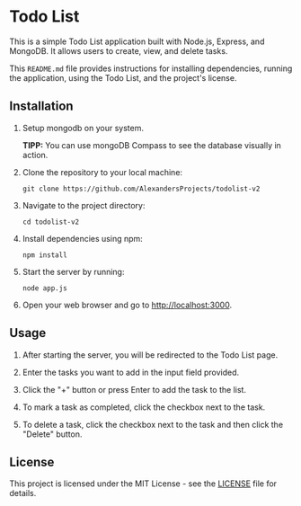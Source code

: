 # Todo List

This is a simple Todo List application built with Node.js, Express, and MongoDB. It allows users to create, view, and delete tasks.

This `README.md` file provides instructions for installing dependencies, running the application, using the Todo List, and the project's license.

## Installation

1. Setup mongodb on your system.

    **TIPP:** You can use mongoDB Compass to see the database visually in action.

2. Clone the repository to your local machine:
   ```
   git clone https://github.com/AlexandersProjects/todolist-v2
   ```

3. Navigate to the project directory:
   ```
   cd todolist-v2
   ```

4. Install dependencies using npm:
   ```
   npm install
   ```

5. Start the server by running:
   ```
   node app.js
   ```

6. Open your web browser and go to [http://localhost:3000](http://localhost:3000).

## Usage

1. After starting the server, you will be redirected to the Todo List page.
   
2. Enter the tasks you want to add in the input field provided.
   
3. Click the "+" button or press Enter to add the task to the list.
   
4. To mark a task as completed, click the checkbox next to the task.
   
5. To delete a task, click the checkbox next to the task and then click the "Delete" button.

<!-- ## Contributing

Contributions are welcome! Please feel free to fork the repository, make changes, and submit a pull request. -->

## License

This project is licensed under the MIT License - see the [LICENSE](LICENSE) file for details.